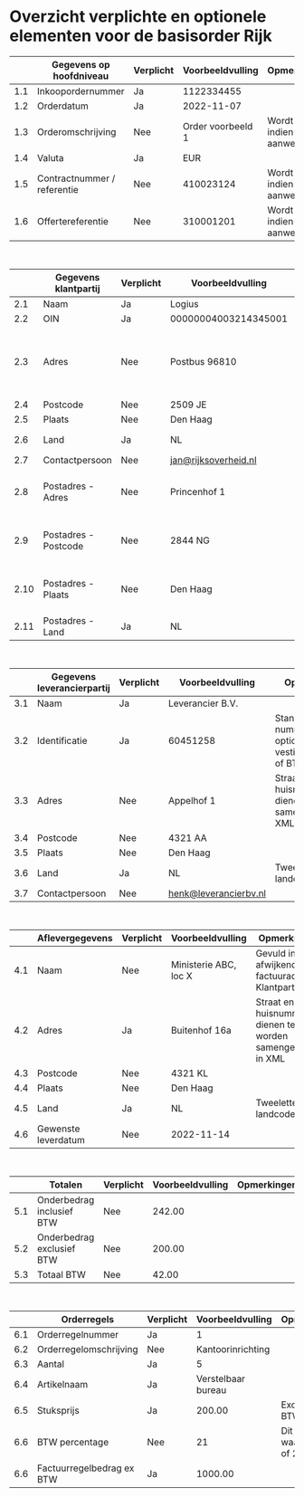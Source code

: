 # Overzicht verplichte en optionele elementen voor de basisorder Rijk

|      | Gegevens op hoofdniveau     | Verplicht  | Voorbeeldvulling      | Opmerkingen |
|------|-----------------------------|------------|-----------------------|----|
|  1.1 | Inkoopordernummer           | Ja         | 1122334455            |  |
|  1.2 | Orderdatum                  | Ja         | 2022-11-07            |  |
|  1.3 | Orderomschrijving           | Nee        | Order voorbeeld 1     | Wordt gevuld indien aanwezig |
|  1.4 | Valuta                      | Ja         | EUR                   |  |
|  1.5 | Contractnummer / referentie | Nee        | 410023124             | Wordt gevuld indien aanwezig |
|  1.6 | Offertereferentie           | Nee        | 310001201             | Wordt gevuld indien aanwezig |

<br />

|      | Gegevens klantpartij        | Verplicht  | Voorbeeldvulling      | Opmerkingen |
|------|-----------------------------|------------|-----------------------|----|
|  2.1 | Naam                        | Ja         | Logius                |  |
|  2.2 | OIN                         | Ja         | 00000004003214345001  |  |
|  2.3 | Adres                       | Nee        | Postbus 96810         | Straat en huisnummer dienen te worden samengevoegd in XML |
|  2.4 | Postcode                    | Nee        | 2509 JE               |  |
|  2.5 | Plaats                      | Nee        | Den Haag              |  |
|  2.6 | Land                        | Ja         | NL                    | Tweeletterige landcode |
|  2.7 | Contactpersoon              | Nee        | jan@rijksoverheid.nl  |  |
|  2.8 | Postadres - Adres           | Nee        | Princenhof 1          | Gevuld indien afwijkend van adres Klantpartij |
|  2.9 | Postadres - Postcode        | Nee        | 2844 NG               | Gevuld indien afwijkend van adres Klantpartij |
| 2.10 | Postadres - Plaats          | Nee        | Den Haag              | Gevuld indien afwijkend van adres Klantpartij |
| 2.11 | Postadres - Land            | Ja         | NL                    | Tweeletterige landcode |

<br />

|      | Gegevens leverancierpartij  | Verplicht  | Voorbeeldvulling      | Opmerkingen |
|------|-----------------------------|------------|-----------------------|----|
|  3.1 | Naam                        | Ja         | Leverancier B.V.      |  |
|  3.2 | Identificatie               | Ja         | 60451258              | Standaard KvK nummer, optioneel vestigingsnummer of BTW  |
|  3.3 | Adres                       | Nee        | Appelhof 1            | Straat en huisnummer dienen te worden samengevoegd in XML |
|  3.4 | Postcode                    | Nee        | 4321 AA               |  |
|  3.5 | Plaats                      | Nee        | Den Haag              |  |
|  3.6 | Land                        | Ja         | NL                    | Tweeletterige landcode |
|  3.7 | Contactpersoon              | Nee        | henk@leverancierbv.nl |  |

<br />

|      | Aflevergegevens             | Verplicht  | Voorbeeldvulling      | Opmerkingen |
|------|-----------------------------|------------|-----------------------|----|
|  4.1 | Naam                        | Nee        | Ministerie ABC, loc X | Gevuld indien afwijkend van factuuradres Klantpartij |
|  4.2 | Adres                       | Ja         | Buitenhof 16a         | Straat en huisnummer dienen te worden samengevoegd in XML |
|  4.3 | Postcode                    | Nee        | 4321 KL               |  |
|  4.4 | Plaats                      | Nee        | Den Haag              |  |
|  4.5 | Land                        | Ja         | NL                    | Tweeletterige landcode |
|  4.6 | Gewenste leverdatum         | Nee        | 2022-11-14            |  |

<br />

|      | Totalen                     | Verplicht  | Voorbeeldvulling      | Opmerkingen |
|------|-----------------------------|------------|-----------------------|----|
|  5.1 | Onderbedrag inclusief BTW   | Nee        | 242.00                |  |
|  5.2 | Onderbedrag exclusief BTW   | Nee        | 200.00                |  |
|  5.3 | Totaal BTW                  | Nee        | 42.00                 |  |

<br />

|      | Orderregels                 | Verplicht  | Voorbeeldvulling      | Opmerkingen |
|------|-----------------------------|------------|-----------------------|----|
|  6.1 | Orderregelnummer            | Ja         | 1                     |  |
|  6.2 | Orderregelomschrijving      | Nee        | Kantoorinrichting     |  |
|  6.3 | Aantal                      | Ja         | 5                     |  |
|  6.4 | Artikelnaam                 | Ja         | Verstelbaar bureau    |  |
|  6.5 | Stuksprijs                  | Ja         | 200.00                | Exclusief BTW |
|  6.6 | BTW percentage              | Nee        | 21                    | Dit kan de waarde 0, 9 of 21 zijn |
|  6.6 | Factuurregelbedrag ex BTW   | Ja         | 1000.00               |  |
